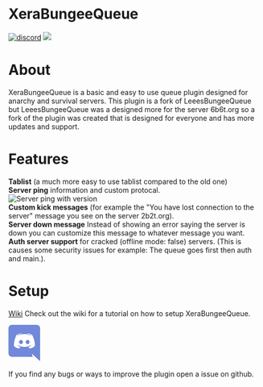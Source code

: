 # XeraBungeeQueue
[![discord](https://discord.com/api/guilds/683053832694923319/embed.png)](https://discord.gg/WWm35Tc) [![](https://img.shields.io/badge/contributions-welcome-brightgreen)](https://github.com/XeraPlugins/XeraBungeeQueue)

# About
XeraBungeeQueue is a basic and easy to use queue plugin designed for anarchy and survival servers. This plugin is a fork of LeeesBungeeQueue but LeeesBungeeQueue was a designed more for the server 6b6t.org so a fork of the plugin was created that is designed for everyone and has more updates and support.
# Features
**Tablist** (a much more easy to use tablist compared to the old one)
<br>
**Server ping** information and custom protocal.
<br>
![Server ping with version](https://cdn.discordapp.com/attachments/722198099132678148/751842799682453606/unknown.png)
<br>
**Custom kick messages** (for example the "You have lost connection to the server" message you see on the server 2b2t.org).
<br>
**Server down message** Instead of showing an error saying the server is down you can customize this message to whatever message you want.
<br>
**Auth server support** for cracked (offline mode: false) servers. (This is causes some security issues for example: The queue goes first then auth and main.).


# Setup 
<a href="https://github.com/XeraPlugins/XeraBungeeQueue/wiki">Wiki</a>
Check out the wiki for a tutorial on how to setup XeraBungeeQueue.


[![Xera Discord](https://github.com/AlexProgrammerDE/AlexProgrammerDE.github.io/raw/master/discord.png)](https://discord.gg/KgrrEQr)

If you find any bugs or ways to improve the plugin open a issue on github.
